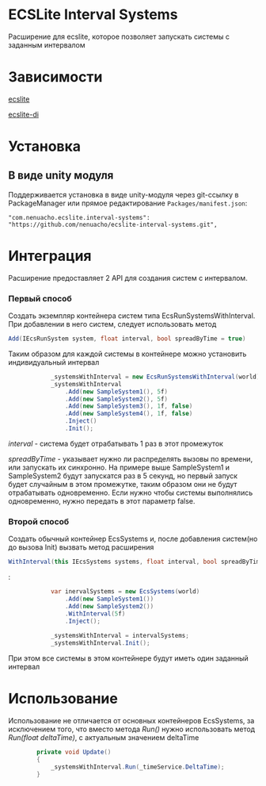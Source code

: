 # ECSLite Interval Systems

Расширение для ecslite, которое позволяет запускать системы с заданным интервалом

# Зависимости
[ecslite](https://github.com/Leopotam/ecslite)

[ecslite-di](https://github.com/Leopotam/ecslite-di)

# Установка
## В виде unity модуля
Поддерживается установка в виде unity-модуля через git-ссылку в PackageManager или прямое редактирование `Packages/manifest.json`:
```
"com.nenuacho.ecslite.interval-systems": "https://github.com/nenuacho/ecslite-interval-systems.git",
```

# Интеграция

Расширение предоставляет 2 API для создания систем с интервалом.

### Первый способ
Создать экземпляр контейнера систем типа EcsRunSystemsWithInterval. При добавлении в него систем, следует использовать метод 
```c#
Add(IEcsRunSystem system, float interval, bool spreadByTime = true)
```
Таким образом для каждой системы в контейнере можно установить индивидуальный интервал

```c#
            _systemsWithInterval = new EcsRunSystemsWithInterval(world);
            _systemsWithInterval
                .Add(new SampleSystem1(), 5f)
                .Add(new SampleSystem2(), 5f)
                .Add(new SampleSystem3(), 1f, false)
                .Add(new SampleSystem4(), 1f, false)
                .Inject()
                .Init();
```
*interval* - система будет отрабатывать 1 раз в этот промежуток

*spreadByTime* - указывает нужно ли распределять вызовы по времени, или запускать их синхронно. На примере выше SampleSystem1 и SampleSystem2 будут запускатся раз в 5 секунд, но первый запуск будет случайным в этом промежутке, таким образом они не будут отрабатывать одновременно. Если нужно чтобы системы выполнялись одновременно, нужно передать в этот параметр false.

### Второй способ
Создать обычный контейнер EcsSystems и, после добавления систем(но до вызова Init) вызвать метод расширения 
```c#
WithInterval(this IEcsSystems systems, float interval, bool spreadByTime = true)
```
:
```c#
            var inervalSystems = new EcsSystems(world)
                .Add(new SampleSystem1())
                .Add(new SampleSystem2())
                .WithInterval(5f)
                .Inject();
                
            _systemsWithInterval = intervalSystems;
            _systemsWithInterval.Init();
```
При этом все системы в этом контейнере будут иметь один заданный интервал


# Использование

Использование не отличается от основных контейнеров EcsSystems, за исключением того, что вместо метода *Run()* нужно использовать метод *Run(float deltaTime)*, c актуальным значением deltaTime

```c#
        private void Update()
        {
            _systemsWithInterval.Run(_timeService.DeltaTime);
        }
```


